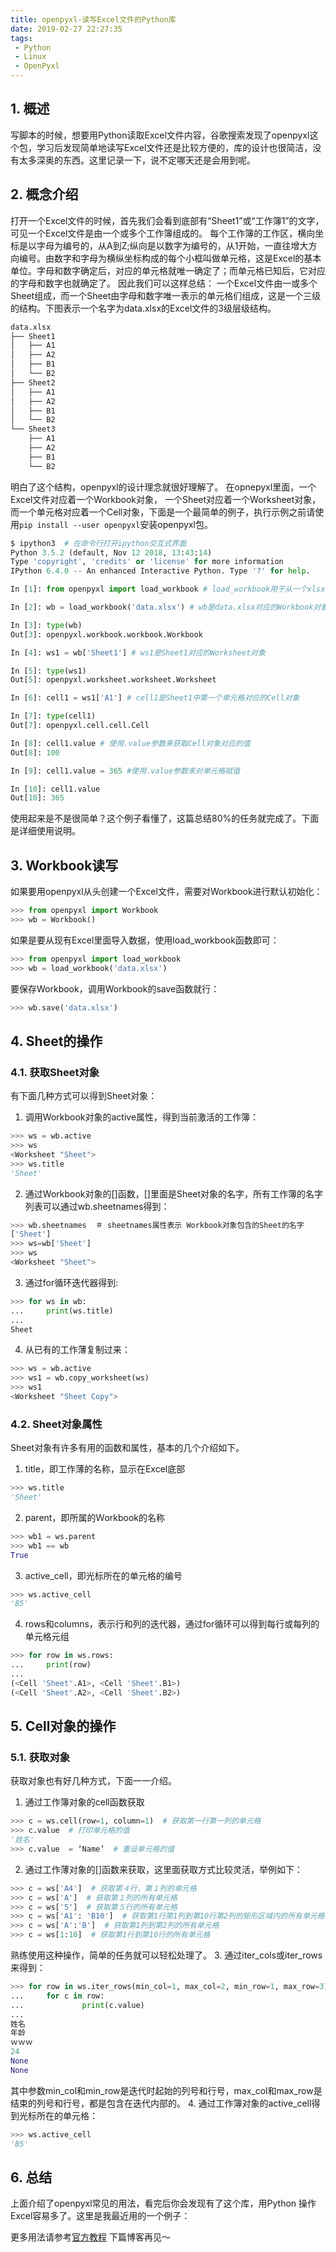 ```yaml
---
title: openpyxl-读写Excel文件的Python库
date: 2019-02-27 22:27:35
tags:
 - Python
 - Linux
 - OpenPyxl
---
```

## 1. 概述
写脚本的时候，想要用Python读取Excel文件内容，谷歌搜索发现了openpyxl这个包，学习后发现简单地读写Excel文件还是比较方便的，库的设计也很简洁，没有太多深奥的东西。这里记录一下，说不定哪天还是会用到呢。
<!--more-->

## 2. 概念介绍
打开一个Excel文件的时候，首先我们会看到底部有“Sheet1”或“工作簿1”的文字，可见一个Excel文件是由一个或多个工作簿组成的。
每个工作簿的工作区，横向坐标是以字母为编号的，从A到Z;纵向是以数字为编号的，从1开始，一直往增大方向编号。由数字和字母为横纵坐标构成的每个小框叫做单元格，这是Excel的基本单位。字母和数字确定后，对应的单元格就唯一确定了；而单元格已知后，它对应的字母和数字也就确定了。
因此我们可以这样总结：
一个Excel文件由一或多个Sheet组成，而一个Sheet由字母和数字唯一表示的单元格们组成，这是一个三级的结构。下图表示一个名字为data.xlsx的Excel文件的3级层级结构。 
```bash
data.xlsx
├── Sheet1
│   ├── A1
│   ├── A2
│   ├── B1
│   └── B2
├── Sheet2
│   ├── A1
│   ├── A2
│   ├── B1
│   └── B2
└── Sheet3
    ├── A1
    ├── A2
    ├── B1
    └── B2
```
明白了这个结构，openpyxl的设计理念就很好理解了。
在opnepyxl里面，一个Excel文件对应着一个Workbook对象， 一个Sheet对应着一个Worksheet对象，而一个单元格对应着一个Cell对象，下面是一个最简单的例子，执行示例之前请使用`pip install --user openpyxl`安装openpyxl包。

```python
$ ipython3  # 在命令行打开ipython交互式界面
Python 3.5.2 (default, Nov 12 2018, 13:43:14) 
Type 'copyright', 'credits' or 'license' for more information
IPython 6.4.0 -- An enhanced Interactive Python. Type '?' for help.

In [1]: from openpyxl import load_workbook # load_workbook用于从一个xlsx文件读入数据

In [2]: wb = load_workbook('data.xlsx') # wb是data.xlsx对应的Workbook对象

In [3]: type(wb)
Out[3]: openpyxl.workbook.workbook.Workbook

In [4]: ws1 = wb['Sheet1'] # ws1是Sheet1对应的Worksheet对象

In [5]: type(ws1)
Out[5]: openpyxl.worksheet.worksheet.Worksheet

In [6]: cell1 = ws1['A1'] # cell1是Sheet1中第一个单元格对应的Cell对象

In [7]: type(cell1)
Out[7]: openpyxl.cell.cell.Cell

In [8]: cell1.value # 使用.value参数来获取Cell对象对应的值
Out[8]: 100

In [9]: cell1.value = 365 #使用.value参数来对单元格赋值

In [10]: cell1.value
Out[10]: 365
```
使用起来是不是很简单？这个例子看懂了，这篇总结80%的任务就完成了。下面是详细使用说明。

## 3. Workbook读写
如果要用openpyxl从头创建一个Excel文件，需要对Workbook进行默认初始化：
```python
>>> from openpyxl import Workbook
>>> wb = Workbook()
```
如果是要从现有Excel里面导入数据，使用load_workbook函数即可：
```python
>>> from openpyxl import load_workbook
>>> wb = load_workbook('data.xlsx')
```
要保存Workbook，调用Workbook的save函数就行：
```python
>>> wb.save('data.xlsx')
```

## 4. Sheet的操作
### 4.1. 获取Sheet对象
有下面几种方式可以得到Sheet对象：
 1. 调用Workbook对象的active属性，得到当前激活的工作簿：
 ```python
 >>> ws = wb.active
 >>> ws
 <Worksheet "Sheet">
 >>> ws.title
 'Sheet'
 ```
 2. 通过Workbook对象的[]函数，[]里面是Sheet对象的名字，所有工作簿的名字列表可以通过wb.sheetnames得到： 
 ```python
 >>> wb.sheetnames  ＃ sheetnames属性表示 Workbook对象包含的Sheet的名字
 ['Sheet']
 >>> ws=wb['Sheet']
 >>> ws
 <Worksheet "Sheet">
 ```
 3. 通过for循环迭代器得到:
 ```python
 >>> for ws in wb:
 ...     print(ws.title)
 ... 
 Sheet
 ```
 4. 从已有的工作薄复制过来：
 ```python
 >>> ws = wb.active
 >>> ws1 = wb.copy_worksheet(ws)
 >>> ws1
 <Worksheet "Sheet Copy">
 ```

### 4.2. Sheet对象属性
 Sheet对象有许多有用的函数和属性，基本的几个介绍如下。
 1. title，即工作薄的名称，显示在Excel底部
 ```python
 >>> ws.title
 'Sheet'
 ```
 2. parent，即所属的Ｗorkbook的名称
 ```python
 >>> wb1 = ws.parent
 >>> wb1 == wb
 True
 ```
 3. active_cell，即光标所在的单元格的编号
 ```python
 >>> ws.active_cell
 'B5'
 ```
 4. rows和columns，表示行和列的迭代器，通过for循环可以得到每行或每列的单元格元组
 ```python
 >>> for row in ws.rows:
 ...     print(row)
 ... 
 (<Cell 'Sheet'.A1>, <Cell 'Sheet'.B1>)
 (<Cell 'Sheet'.A2>, <Cell 'Sheet'.B2>)
 ```

## 5. Cell对象的操作
### 5.1. 获取对象
获取对象也有好几种方式，下面一一介绍。
 1. 通过工作簿对象的cell函数获取
 ```python
 >>> c = ws.cell(row=1, column=1)  # 获取第一行第一列的单元格
 >>> c.value  # 打印单元格的值
 '姓名'
 >>> c.value  = ‘Name’  # 重设单元格的值
 ```
 2. 通过工作薄对象的[]函数来获取，这里面获取方式比较灵活，举例如下：
 ```python
 >>> c = ws['A4']  # 获取第４行，第１列的单元格
 >>> c = ws['A']  # 获取第１列的所有单元格
 >>> c = ws['5']  # 获取第５行的所有单元格
 >>> c = ws['A1': 'B10']  # 获取第1行第1列到第10行第2列的矩形区域内的所有单元格
 >>> c = ws['A':'B']  # 获取第1列到第2列的所有单元格
 >>> c = ws[1:10]  # 获取第1行到第10行的所有单元格
 ```
 熟练使用这种操作，简单的任务就可以轻松处理了。
 3. 通过iter_cols或iter_rows来得到：
 ```python
 >>> for row in ws.iter_rows(min_col=1, max_col=2, min_row=1, max_row=3):
 ...     for c in row:
 ...             print(c.value)
 ... 
 姓名
 年龄
 ｗｗｗ
 24
 None
 None
 ```
 其中参数min_col和min_row是迭代时起始的列号和行号，max_col和max_row是结束的列号和行号，都是包含在迭代内部的。
 4. 通过工作簿对象的active_cell得到光标所在的单元格：
 ```python
 >>> ws.active_cell
 'B5'
 ```

## 6. 总结
上面介绍了openpyxl常见的用法，看完后你会发现有了这个库，用Python 操作Excel容易多了。这里是我最近用的一个例子：

更多用法请参考[官方教程](https://openpyxl.readthedocs.io)
下篇博客再见～

